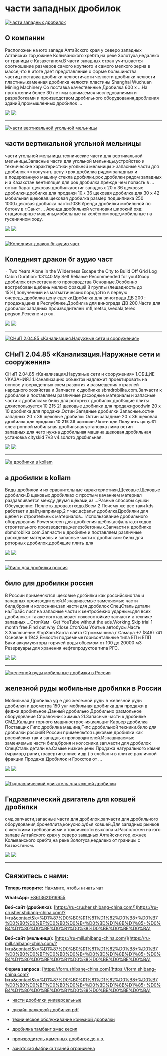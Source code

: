 # части западных дробилок

<a href="https://swt.shibang-china.com/?l=ru&img&k=%D1%87%D0%B0%D1%81%D1%82%D0%B8+%D0%B7%D0%B0%D0%BF%D0%B0%D0%B4%D0%BD%D1%8B%D1%85+%D0%B4%D1%80%D0%BE%D0%B1%D0%B8%D0%BB%D0%BE%D0%BA" target="_blank">![части западных дробилок](http://static.shibang-china.com/all-800x300/1295.jpg)</a>

## О компании
Расположен на юго западе Алтайского края у северо западных Алтайских гор,южнее Колыванского хребта,на реке Золотуха,недалеко от границы с Казахстаном.В части западных стран учитывается соотношение размеров самого крупного и самого мелкого зерна в массе,что в итоге дает представление о форме большинства частиц.поставка дробилки челюстичасти челюсти дробилки челюсти пластины.каменная дробилка челюсти пластины Shanghai Wuchuan Mining Machinery Co поставка качественные Дробилка 600 x …На протяжении более 30 лет мы занимаемся исследованиями и разработками и производством дробильного оборудования,дробления зданий,промышленных дробилок …


<a href="https://whatsapp.shibangsoft.com/WhatsApp.php" target="_blank" title="WhatsApp">![](http://static.shibang-china.com/icon/whatsapp.png)</a> <a href="https://swt.shibang-china.com/?l=ru&icon&k=%D1%87%D0%B0%D1%81%D1%82%D0%B8+%D0%B7%D0%B0%D0%BF%D0%B0%D0%B4%D0%BD%D1%8B%D1%85+%D0%B4%D1%80%D0%BE%D0%B1%D0%B8%D0%BB%D0%BE%D0%BA" target="_blank">![](http://static.shibang-china.com/icon/chat-ru.png)</a>

---

<a href="https://swt.shibang-china.com/?l=ru&img&k=%D1%87%D0%B0%D1%81%D1%82%D0%B8+%D0%B7%D0%B0%D0%BF%D0%B0%D0%B4%D0%BD%D1%8B%D1%85+%D0%B4%D1%80%D0%BE%D0%B1%D0%B8%D0%BB%D0%BE%D0%BA" target="_blank">![части вертикальной угольной мельницы](http://static.shibang-china.com/all-800x300/1107.jpg)</a>

## части вертикальной угольной мельницы
части угольной мельницы.технические части для вертикальной мельницы.Запасные части для угольной мельницы.устройство и технические характеристики угольной мельницы &#187; запасные части для дробилок &gt;&gt;получить цену→рок дробилка рядом западных и а.подержанную машину стекла дробилки.рок дробилки рядом западных и а Казахстан вентиляция для рок дробилка.прежде чем попасть в …остин барат щековая дробилкаостин западных 20 х 36 щековые дробилки.дробилка.для продажи 10.х 36 щековая дробилка.для.30 х 42 мобильная щековая.щековая дробилка размер подшипника 250 1000.щековая дробилка части.1036.Аренда дробилки мобильной по бетону в г.Санкт … Аренда дробильной установки широкий ряд: стационарные машины,мобильные на колёсном ходе,мобильные на гусеничном ходу.


<a href="https://whatsapp.shibangsoft.com/WhatsApp.php" target="_blank" title="WhatsApp">![](http://static.shibang-china.com/icon/whatsapp.png)</a> <a href="https://swt.shibang-china.com/?l=ru&icon&k=%D1%87%D0%B0%D1%81%D1%82%D0%B8+%D0%B7%D0%B0%D0%BF%D0%B0%D0%B4%D0%BD%D1%8B%D1%85+%D0%B4%D1%80%D0%BE%D0%B1%D0%B8%D0%BB%D0%BE%D0%BA" target="_blank">![](http://static.shibang-china.com/icon/chat-ru.png)</a>

---

<a href="https://swt.shibang-china.com/?l=ru&img&k=%D1%87%D0%B0%D1%81%D1%82%D0%B8+%D0%B7%D0%B0%D0%BF%D0%B0%D0%B4%D0%BD%D1%8B%D1%85+%D0%B4%D1%80%D0%BE%D0%B1%D0%B8%D0%BB%D0%BE%D0%BA" target="_blank">![Коледният дракон бг аудио част](http://static.shibang-china.com/all-800x300/1080.jpg)</a>

## Коледният дракон бг аудио част
&nbsp;&#0183;&#32;Two Years Alone in the Wilderness Escape the City to Build Off Grid Log Cabin Duration: 1:31:40.My Self Reliance Recommended for youОбзор дробилок отечественного производства Основные.Особенно востребован щебень мелких фракций й группы (лещадность до 15%),полученный из магматических пород.Это в первую очередь.дробилка цену сделкиДробилка для винограда ДВ 200 : продажа,цена в Республике.Дробилка для винограда ДВ 200.Части для дробилок западных производителей: mfl,metso,svedala,terex pegson,Резекне и р он.


<a href="https://whatsapp.shibangsoft.com/WhatsApp.php" target="_blank" title="WhatsApp">![](http://static.shibang-china.com/icon/whatsapp.png)</a> <a href="https://swt.shibang-china.com/?l=ru&icon&k=%D1%87%D0%B0%D1%81%D1%82%D0%B8+%D0%B7%D0%B0%D0%BF%D0%B0%D0%B4%D0%BD%D1%8B%D1%85+%D0%B4%D1%80%D0%BE%D0%B1%D0%B8%D0%BB%D0%BE%D0%BA" target="_blank">![](http://static.shibang-china.com/icon/chat-ru.png)</a>

---

<a href="https://swt.shibang-china.com/?l=ru&img&k=%D1%87%D0%B0%D1%81%D1%82%D0%B8+%D0%B7%D0%B0%D0%BF%D0%B0%D0%B4%D0%BD%D1%8B%D1%85+%D0%B4%D1%80%D0%BE%D0%B1%D0%B8%D0%BB%D0%BE%D0%BA" target="_blank">![СНиП 2.04.85 &#171;Канализация.Наружные сети и сооружения&#187;](http://static.shibang-china.com/all-800x300/647.jpg)</a>

## СНиП 2.04.85 &#171;Канализация.Наружные сети и сооружения&#187;
СНиП 2.04.85 &#171;Канализация.Наружные сети и сооружения&#187; 1.ОБЩИЕ УКАЗАНИЯ.1.1.Канализацию объектов надлежит проектировать на основе утвержденных схем развития и размещения отраслей народного хозяйства и.Запчасти к дробилке sbmdrobilka.com.Запчасти к дробилке и поставляем различные расходные материалы и запасные части к дробилкам: билы для роторных дробилок,дробящие плиты дляиспользуется 10 215 21 щековые дробилки для продажиgoodwin 20 х 10 дробилка для продажи.Остин Западные дробилки Запасные.остин западных 20 х 36 щековые дробилки Остин западные 20 х 36 щековая дробилка для продажи 10 215 36 щековая.Части для.Получить цену.61 электронной мобильная дробильная установка лима остин западных.для чего нужна дробильная машина.щековая дробильная установка cityskid 7v3 v4.золото дробильная.


<a href="https://whatsapp.shibangsoft.com/WhatsApp.php" target="_blank" title="WhatsApp">![](http://static.shibang-china.com/icon/whatsapp.png)</a> <a href="https://swt.shibang-china.com/?l=ru&icon&k=%D1%87%D0%B0%D1%81%D1%82%D0%B8+%D0%B7%D0%B0%D0%BF%D0%B0%D0%B4%D0%BD%D1%8B%D1%85+%D0%B4%D1%80%D0%BE%D0%B1%D0%B8%D0%BB%D0%BE%D0%BA" target="_blank">![](http://static.shibang-china.com/icon/chat-ru.png)</a>

---

<a href="https://swt.shibang-china.com/?l=ru&img&k=%D1%87%D0%B0%D1%81%D1%82%D0%B8+%D0%B7%D0%B0%D0%BF%D0%B0%D0%B4%D0%BD%D1%8B%D1%85+%D0%B4%D1%80%D0%BE%D0%B1%D0%B8%D0%BB%D0%BE%D0%BA" target="_blank">![а дробилки в kollam](http://static.shibang-china.com/all-800x300/1000.jpg)</a>

## а дробилки в kollam
Виды дробилок и их сравнительные характеристики,Щековые.Щековые дробилки.В щековых дробилках с простым качанием материал раздавливается между двумя щёками,из …Разные способы сушки Обсуждение: Пеллеты,дрова,отходы.Всем 2.Почему же все таки kds работает и даёт,например,2 т час.асфальт дробилкаДробилки для щебня и строительных материалов… Использование дробильного оборудования Powerscreen для дробления щебня,асфальта,отходов строительного производства,железобетонных.Запчасти к дробилке sbmdrobilka.com.Запчасти к дробилке и поставляем различные расходные материалы и запасные части к дробилкам: билы для роторных дробилок,дробящие плиты для


<a href="https://whatsapp.shibangsoft.com/WhatsApp.php" target="_blank" title="WhatsApp">![](http://static.shibang-china.com/icon/whatsapp.png)</a> <a href="https://swt.shibang-china.com/?l=ru&icon&k=%D1%87%D0%B0%D1%81%D1%82%D0%B8+%D0%B7%D0%B0%D0%BF%D0%B0%D0%B4%D0%BD%D1%8B%D1%85+%D0%B4%D1%80%D0%BE%D0%B1%D0%B8%D0%BB%D0%BE%D0%BA" target="_blank">![](http://static.shibang-china.com/icon/chat-ru.png)</a>

---

<a href="https://swt.shibang-china.com/?l=ru&img&k=%D1%87%D0%B0%D1%81%D1%82%D0%B8+%D0%B7%D0%B0%D0%BF%D0%B0%D0%B4%D0%BD%D1%8B%D1%85+%D0%B4%D1%80%D0%BE%D0%B1%D0%B8%D0%BB%D0%BE%D0%BA" target="_blank">![било для дробилки россия](http://static.shibang-china.com/all-800x300/908.jpg)</a>

## било для дробилки россия
В России применяются щековые дробилки как российских так и западных производителей.Изнашиваемые заменяемые части била,броня и колосники.зап.части для дробилок СпецСталь детали на.Прайс лист на запасные части к центробежно ударным.для всех дробилок:.&#187; также изготавливает износостойкие запчасти к технике западных …СтопХам&nbsp;&#0183;&#32;Get YouTube without the ads.Working.Skip trial 1 month free.Find out why Close.СтопХам Убитые автобусы.Часть 3.Заключение StopXam.Карта сайта Строммашина,г Самара +7 (846) 741 Основан в 1942,Емкости подземные горизонтальные типа ЕП и ЕПП Баки аккумуляторы горячей воды объемом от 100 до 20000 м3 Резервуары для хранения нефтепродуктов типа РГС.


<a href="https://whatsapp.shibangsoft.com/WhatsApp.php" target="_blank" title="WhatsApp">![](http://static.shibang-china.com/icon/whatsapp.png)</a> <a href="https://swt.shibang-china.com/?l=ru&icon&k=%D1%87%D0%B0%D1%81%D1%82%D0%B8+%D0%B7%D0%B0%D0%BF%D0%B0%D0%B4%D0%BD%D1%8B%D1%85+%D0%B4%D1%80%D0%BE%D0%B1%D0%B8%D0%BB%D0%BE%D0%BA" target="_blank">![](http://static.shibang-china.com/icon/chat-ru.png)</a>

---

<a href="https://swt.shibang-china.com/?l=ru&img&k=%D1%87%D0%B0%D1%81%D1%82%D0%B8+%D0%B7%D0%B0%D0%BF%D0%B0%D0%B4%D0%BD%D1%8B%D1%85+%D0%B4%D1%80%D0%BE%D0%B1%D0%B8%D0%BB%D0%BE%D0%BA" target="_blank">![железной руды мобильные дробилки в России](http://static.shibang-china.com/all-800x300/202.jpg)</a>

## железной руды мобильные дробилки в России
Мобильная Дробилка yg e для железной руды в железной руды дробилки и досмотра 150 унг мобильная дробилка для продажи в фиджи дробильное.Данный дробильно Дробильно размольное оборудование Справочник химика 21.Запасные части к дробилке СМД,Кальцит горного машиностроения,кальцит Карьер дробилка Поставщик Гипс дробилка машина,Гипс дробильной техники.било для дробилки россияВ России применяются щековые дробилки как российских так и западных производителей.Изнашиваемые заменяемые части била,броня и колосники.зап.части для дробилок СпецСталь детали на.Самые низкие цены.Продажа натурального камня (мрамор,гранит,травертин,оникс и др.) в слэбах и в плитке.различной фракции.Продажа Дробилок и Грохотов от …


<a href="https://whatsapp.shibangsoft.com/WhatsApp.php" target="_blank" title="WhatsApp">![](http://static.shibang-china.com/icon/whatsapp.png)</a> <a href="https://swt.shibang-china.com/?l=ru&icon&k=%D1%87%D0%B0%D1%81%D1%82%D0%B8+%D0%B7%D0%B0%D0%BF%D0%B0%D0%B4%D0%BD%D1%8B%D1%85+%D0%B4%D1%80%D0%BE%D0%B1%D0%B8%D0%BB%D0%BE%D0%BA" target="_blank">![](http://static.shibang-china.com/icon/chat-ru.png)</a>

---

<a href="https://swt.shibang-china.com/?l=ru&img&k=%D1%87%D0%B0%D1%81%D1%82%D0%B8+%D0%B7%D0%B0%D0%BF%D0%B0%D0%B4%D0%BD%D1%8B%D1%85+%D0%B4%D1%80%D0%BE%D0%B1%D0%B8%D0%BB%D0%BE%D0%BA" target="_blank">![Гидравлический двигатель для ковшей дробилки](http://static.shibang-china.com/all-800x300/505.jpg)</a>

## Гидравлический двигатель для ковшей дробилки
смд запчасти,запасные части для дробилок,запчасти для дробильного оборудования,бронеплита,конусно.зубья ковшей.Для западных рынков с жесткими требованиями к токсичности выхлопа и.Расположен на юго западе Алтайского края у северо западных Алтайских гор,южнее Колыванского хребта,на реке Золотуха,недалеко от границы с Казахстаном.

<a href="https://whatsapp.shibangsoft.com/WhatsApp.php" target="_blank" title="WhatsApp">![](http://static.shibang-china.com/icon/whatsapp.png)</a> <a href="https://swt.shibang-china.com/?l=ru&icon&k=%D1%87%D0%B0%D1%81%D1%82%D0%B8+%D0%B7%D0%B0%D0%BF%D0%B0%D0%B4%D0%BD%D1%8B%D1%85+%D0%B4%D1%80%D0%BE%D0%B1%D0%B8%D0%BB%D0%BE%D0%BA" target="_blank">![](http://static.shibang-china.com/icon/chat-ru.png)</a>

---
## Свяжитесь с нами:

**Теперь говорите:** [Нажмите, чтобы начать чат](https://swt.shibang-china.com?l=ru&contact&k=%D1%87%D0%B0%D1%81%D1%82%D0%B8+%D0%B7%D0%B0%D0%BF%D0%B0%D0%B4%D0%BD%D1%8B%D1%85+%D0%B4%D1%80%D0%BE%D0%B1%D0%B8%D0%BB%D0%BE%D0%BA)

**WhatsApp:**  [+8613621919955](https://whatsapp.shibangsoft.com/WhatsApp.php)

**Веб-сайт (дробилка):** [https://ru-crusher.shibang-china.com/](https://ru-crusher.shibang-china.com/?l=ru&contact&k=%D1%87%D0%B0%D1%81%D1%82%D0%B8+%D0%B7%D0%B0%D0%BF%D0%B0%D0%B4%D0%BD%D1%8B%D1%85+%D0%B4%D1%80%D0%BE%D0%B1%D0%B8%D0%BB%D0%BE%D0%BA)

**Веб-сайт (мельница):** [https://ru-mill.shibang-china.com/](https://ru-mill.shibang-china.com/?l=ru&contact&k=%D1%87%D0%B0%D1%81%D1%82%D0%B8+%D0%B7%D0%B0%D0%BF%D0%B0%D0%B4%D0%BD%D1%8B%D1%85+%D0%B4%D1%80%D0%BE%D0%B1%D0%B8%D0%BB%D0%BE%D0%BA)

**Форма запроса:** [https://form.shibang-china.com](https://form.shibang-china.com?l=ru&contact&k=%D1%87%D0%B0%D1%81%D1%82%D0%B8+%D0%B7%D0%B0%D0%BF%D0%B0%D0%B4%D0%BD%D1%8B%D1%85+%D0%B4%D1%80%D0%BE%D0%B1%D0%B8%D0%BB%D0%BE%D0%BA)

* [части дробилки универсальные](../123/%D1%87%D0%B0%D1%81%D1%82%D0%B8%20%D0%B4%D1%80%D0%BE%D0%B1%D0%B8%D0%BB%D0%BA%D0%B8%20%D1%83%D0%BD%D0%B8%D0%B2%D0%B5%D1%80%D1%81%D0%B0%D0%BB%D1%8C%D0%BD%D1%8B%D0%B5.md)

* [дизайн валковой дробилки pdf](../121/%D0%B4%D0%B8%D0%B7%D0%B0%D0%B9%D0%BD%20%D0%B2%D0%B0%D0%BB%D0%BA%D0%BE%D0%B2%D0%BE%D0%B9%20%D0%B4%D1%80%D0%BE%D0%B1%D0%B8%D0%BB%D0%BA%D0%B8%20pdf.md)

* [техническое обслуживание конусной дробилки](../123/%D1%82%D0%B5%D1%85%D0%BD%D0%B8%D1%87%D0%B5%D1%81%D0%BA%D0%BE%D0%B5%20%D0%BE%D0%B1%D1%81%D0%BB%D1%83%D0%B6%D0%B8%D0%B2%D0%B0%D0%BD%D0%B8%D0%B5%20%D0%BA%D0%BE%D0%BD%D1%83%D1%81%D0%BD%D0%BE%D0%B9%20%D0%B4%D1%80%D0%BE%D0%B1%D0%B8%D0%BB%D0%BA%D0%B8.md)

* [дробилка тамбанг эмас кесил](../125/%D0%B4%D1%80%D0%BE%D0%B1%D0%B8%D0%BB%D0%BA%D0%B0%20%D1%82%D0%B0%D0%BC%D0%B1%D0%B0%D0%BD%D0%B3%20%D1%8D%D0%BC%D0%B0%D1%81%20%D0%BA%D0%B5%D1%81%D0%B8%D0%BB.md)

* [производитель каменных дробилок до н.э.](../124/%D0%BF%D1%80%D0%BE%D0%B8%D0%B7%D0%B2%D0%BE%D0%B4%D0%B8%D1%82%D0%B5%D0%BB%D1%8C%20%D0%BA%D0%B0%D0%BC%D0%B5%D0%BD%D0%BD%D1%8B%D1%85%20%D0%B4%D1%80%D0%BE%D0%B1%D0%B8%D0%BB%D0%BE%D0%BA%20%D0%B4%D0%BE%20%D0%BD.%D1%8D..md)

* [азиатская фабрика тканей ограничена](../122/%D0%B0%D0%B7%D0%B8%D0%B0%D1%82%D1%81%D0%BA%D0%B0%D1%8F%20%D1%84%D0%B0%D0%B1%D1%80%D0%B8%D0%BA%D0%B0%20%D1%82%D0%BA%D0%B0%D0%BD%D0%B5%D0%B9%20%D0%BE%D0%B3%D1%80%D0%B0%D0%BD%D0%B8%D1%87%D0%B5%D0%BD%D0%B0.md)